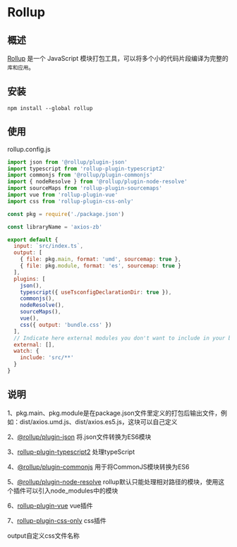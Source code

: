 # Rollup

## 概述

[Rollup](https://www.rollupjs.com/) 是一个 JavaScript 模块打包工具，可以将多个小的代码片段编译为完整的`库和应用`。

## 安装

```npm
npm install --global rollup
```

## 使用

rollup.config.js

```js
import json from '@rollup/plugin-json'
import typescript from 'rollup-plugin-typescript2'
import commonjs from '@rollup/plugin-commonjs'
import { nodeResolve } from '@rollup/plugin-node-resolve'
import sourceMaps from 'rollup-plugin-sourcemaps'
import vue from 'rollup-plugin-vue'
import css from 'rollup-plugin-css-only'

const pkg = require('./package.json')

const libraryName = 'axios-zb'

export default {
  input: `src/index.ts`,
  output: [
    { file: pkg.main, format: 'umd', sourcemap: true },
    { file: pkg.module, format: 'es', sourcemap: true }
  ],
  plugins: [
    json(),
    typescript({ useTsconfigDeclarationDir: true }),
    commonjs(),
    nodeResolve(),
    sourceMaps(),
    vue(),
    css({ output: 'bundle.css' })
  ],
  // Indicate here external modules you don't want to include in your bundle (i.e.: 'lodash')
  external: [],
  watch: {
    include: 'src/**'
  }
}

```

## 说明

1、pkg.main、pkg.module是在package.json文件里定义的打包后输出文件，例如：dist/axios.umd.js、dist/axios.es5.js，这块可以自己定义

2、[@rollup/plugin-json](https://www.npmjs.com/package/@rollup/plugin-json) 将.json文件转换为ES6模块

3、[rollup-plugin-typescript2](https://www.npmjs.com/package/rollup-plugin-typescript2) 处理typeScript

4、[@rollup/plugin-commonjs](https://www.npmjs.com/package/@rollup/plugin-commonjs) 用于将CommonJS模块转换为ES6

5、[@rollup/plugin-node-resolve](https://www.npmjs.com/package/@rollup/plugin-node-resolve) rollup默认只能处理相对路径的模块，使用这个插件可以引入node_modules中的模块

6、[rollup-plugin-vue](https://www.npmjs.com/package/rollup-plugin-vue) vue插件

7、[rollup-plugin-css-only](https://www.npmjs.com/package/rollup-plugin-css-only) css插件

output自定义css文件名称
